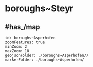 # boroughs~Steyr


## #has_/map  



```leaflet
id: boroughs~Asperhofen
zoomFeatures: true 
minZoom: 2 
maxZoom: 18
geojsonFolder: ./boroughs~Asperhofen//
markerFolder: ./boroughs~Asperhofen/
```

